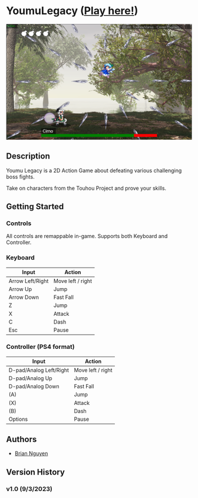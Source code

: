 # YoumuLegacy ([Play here!](https://briannguyen636.github.io/YoumuLegacy/))

![Cover image](./cover.png)

## Description

Youmu Legacy is a 2D Action Game about defeating various challenging boss fights.

Take on characters from the Touhou Project and prove your skills.

## Getting Started

### Controls
All controls are remappable in-game. Supports both Keyboard and Controller.
### Keyboard
| Input | Action |
| -------- | ------- |
| Arrow Left/Right | Move left / right |
| Arrow Up | Jump |
| Arrow Down | Fast Fall |
| Z | Jump |
| X | Attack |
| C | Dash |
| Esc | Pause |

### Controller (PS4 format)

| Input | Action |
| -------- | ------- |
| D-pad/Analog Left/Right | Move left / right |
| D-pad/Analog Up | Jump |
| D-pad/Analog Down | Fast Fall |
| (A) | Jump |
| (X) | Attack |
| (B) | Dash |
| Options | Pause |


## Authors

- [Brian Nguyen](https://github.com/BrianNguyen636)

## Version History

### v1.0 (9/3/2023)
